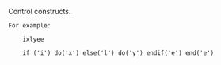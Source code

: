 Control constructs.

	For example:

		ixlyee
    	
		if ('i') do('x') else('l') do('y') endif('e') end('e')
